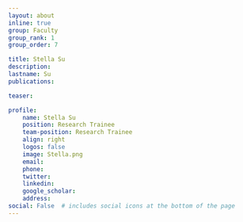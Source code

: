 ```yaml
---
layout: about
inline: true
group: Faculty
group_rank: 1
group_order: 7

title: Stella Su
description:  
lastname: Su
publications:  

teaser: 

profile:
    name: Stella Su
    position: Research Trainee
    team-position: Research Trainee
    align: right
    logos: false
    image: Stella.png
    email:
    phone:  
    twitter:
    linkedin:
    google_scholar:
    address:
social: False  # includes social icons at the bottom of the page        
---
```

